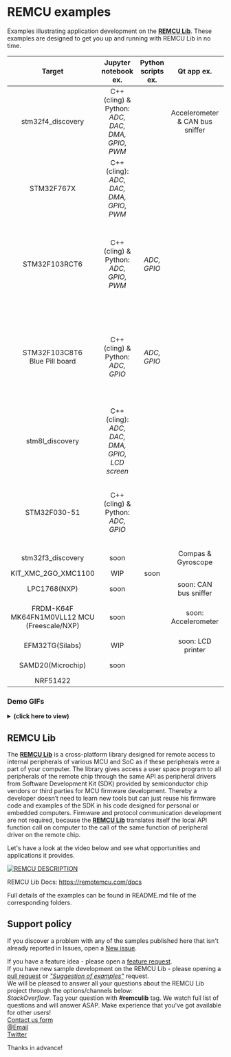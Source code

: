 # REMCU examples

Examples illustrating application development on the [**REMCU Lib**](https://remotemcu.com/). These examples are designed to get you up and running with REMCU Lib in no time.

| Target 	| Jupyter notebook ex. 	| Python scripts ex. 	| Qt app ex. 	| C/C++ app ex. 	| Raspberry Pi board examples 	|
|:-----------------:	|:--------------------------------------------------:	|:------------------:	|:-------------------------------:	|:--------------------:	|:------------------------------------------------------------------------------------------------:	|
| stm32f4_discovery 	| C++(cling) & Python:<br>*ADC, DAC, DMA, GPIO, PWM* 	|  	| Accelerometer & CAN bus sniffer 	|  	|  	|
| STM32F767X 	| C++(cling): *ADC, DAC, DMA, GPIO, PWM* 	|  	|  	|  	|  	|
| STM32F103RCT6 	| C++(cling) & Python: *ADC, GPIO, PWM* 	| *ADC, GPIO* 	|  	| *ADC, DAC, DMA, GPIO, CAN bus* 	| C/C++ apps & Python scripts: *ADC, GPIO, CAN bus*<br> - the prepared Raspbian image is available 	|
| STM32F103C8T6<br>Blue Pill board 	| C++(cling) & Python: *ADC, GPIO* 	| *ADC, GPIO* 	|  	| ADC, CAN Bus 	| <br>C/C++ apps & Python scripts: *ADC, GPIO, CAN bus*<br> - the prepared Raspbian image will be available 	|
| stm8l_discovery 	| C++(cling): *ADC, DAC, DMA, GPIO, LCD screen* 	|  	|  	|  	|  	|
| STM32F030-51 	| C++(cling) & Python: *ADC, GPIO* 	|  	|  	|  	| Python scripts: *ADC, GPIO*<br> - the prepared Raspbian image is available 	|
| stm32f3_discovery 	| soon 	|  	| Compas & Gyroscope 	|  	|  	|
| KIT_XMC_2GO_XMC1100 	| WIP 	| soon 	|  	|  	| [uart](https://github.com/remotemcu/remcu-chip-sdks/blob/master/infineon/XMC/XMC_Peripheral_Library_v2.1.18/test/uart.c) 	|
| LPC1768(NXP) 	| soon 	|  	| soon: CAN bus sniffer 	|  	| [adc](https://github.com/remotemcu/remcu-chip-sdks/blob/master/NXP/LPC_17XX_40XX/CMakeLists/LPC175X_6X/test/adc.c), [dac](https://github.com/remotemcu/remcu-chip-sdks/blob/master/NXP/LPC_17XX_40XX/CMakeLists/LPC175X_6X/test/dac.c), [gpio](https://github.com/remotemcu/remcu-chip-sdks/blob/master/NXP/LPC_17XX_40XX/CMakeLists/LPC175X_6X/test/gpio.c) 	|
| FRDM-K64F<br>MK64FN1M0VLL12 MCU<br>(Freescale/NXP) 	| soon 	|  	| soon: Accelerometer 	|  	| [gpio](https://github.com/remotemcu/remcu-chip-sdks/tree/master/freescale/KSDK_1.3/CMakeLists/MK64FN1M0VMD12/test/gpio), [mma8451 accelerometer I2C](https://github.com/remotemcu/remcu-chip-sdks/tree/master/freescale/KSDK_1.3/CMakeLists/MK64FN1M0VMD12/test/accel_i2c) 	|
| EFM32TG(Silabs) 	| WIP 	|  	| soon: LCD printer 	|  	| [gpio](https://github.com/remotemcu/remcu-chip-sdks/blob/master/SiLabs/Gecko_SDK/CMakeLists/EFM32TG840F32/test/gpio.c), [lcd](https://github.com/remotemcu/remcu-chip-sdks/blob/master/SiLabs/Gecko_SDK/CMakeLists/EFM32TG840F32/test/lcd.c) 	|
| SAMD20(Microchip) 	| soon 	|  	|  	|  	|  [ssd1306](https://github.com/remotemcu/remcu-chip-sdks/tree/master/Atmel/xdk-asf-3.45.0/sam0/CMakeLists/samd20/test/display_ssd1306), [adc](https://github.com/remotemcu/remcu-chip-sdks/tree/master/Atmel/xdk-asf-3.45.0/sam0/CMakeLists/samd20/test/test_adc_light), [dac](https://github.com/remotemcu/remcu-chip-sdks/tree/master/Atmel/xdk-asf-3.45.0/sam0/CMakeLists/samd20/test/test_dac), [gpio](https://github.com/remotemcu/remcu-chip-sdks/tree/master/Atmel/xdk-asf-3.45.0/sam0/CMakeLists/samd20/test/test_gpio)	|
| NRF51422 	|  	|  	|  	|  	| [adc](https://github.com/remotemcu/remcu-chip-sdks/blob/master/nordicsemi/nRF5_SDK_12.3.0_d7731ad/NRF51422/test/main.c) 	|

### Demo GIFs

<details>
	<summary> <b>(click here to view) </b></summary>

stm32f4_discovery/accell_graph demo:  
![monitor_of_acc](stm32f4_discovery/accell_graph/img/mems_demo.gif)  

stm32f4_discovery/CAN_BUS demo:  
![monitor_of_acc](stm32f4_discovery/CAN_BUS/img/can_bus_demo.gif)

stm32f4_discovery/jupyter-notebook Python notebook demo:  
![slider_f4d](stm32f4_discovery/jupyter-notebook/img/py_demo.gif)  

STM32F767X/jupyter-notebook ADC, DAC, PWM demo:  
![STM32F767X](STM32F767X/img/demo.gif)

STM32F103C8T6-Blue-Pill/Raspberry + Blue Pill CAN bus demo:   
![raspberry can bus](STM32F103C8T6-Blue-Pill/img/CAN_demo.gif)
</details>

## REMCU Lib
The [**REMCU Lib**](https://remotemcu.com/) is a cross-platform library designed for remote access to internal peripherals of various MCU and SoC as if these peripherals were a part of your computer.
The library gives access a user space program to all peripherals of the remote chip  through the same API as peripheral drivers from Software Development Kit (SDK) provided by semiconductor chip vendors or third parties for MCU firmware development.
Thereby a developer doesn’t need to learn new tools but can just reuse his firmware code and examples of the SDK in his code designed for personal or embedded computers.
Firmware and protocol communication development are not required, because the [**REMCU Lib**](https://remotemcu.com/) translates itself the local API function call on computer to the call of the same function of peripheral driver on the remote chip.

Let's have a look at the video below and see what opportunities and applications it provides.

[![REMCU DESCRIPTION](img/preview_description.png)](https://youtu.be/PJPl9Y96hA0)

REMCU Lib Docs: https://remotemcu.com/docs

Full details of the examples can be found in README.md file of the corresponding folders.

## Support policy

If you discover a problem with any of the samples published here that isn't already reported in Issues, open a [New issue](https://github.com/remotemcu/remcu_examples/issues/new?assignees=&labels=bug&template=bug_report.md&title=).

If you have a feature idea - please open a [feature request](https://github.com/remotemcu/remcu_examples/issues/new?assignees=&labels=Feature+request&template=feature_request.md&title=).  
If you have new sample development on the REMCU Lib  - please opening a [pull request](https://github.com/remotemcu/remcu_examples/pulls) or [*"Suggestion of examples"*](https://github.com/remotemcu/remcu_examples/issues/new?assignees=&labels=Suggestion+of+examples&template=suggestion-of-examples.md&title=) request.  
We will be pleased to answer all your questions about the REMCU Lib project through the options/channels below:  
*StackOverflow*. Tag your question with **#remculib** tag. We watch full list of questions and will answer ASAP. Make experience that you've got available for other users!  
[Contact us form](https://remotemcu.com/contact-us)  
[@Email](support@remotemcu.com)  
[Twitter](https://twitter.com/RemoteMcu)  

Thanks in advance!

